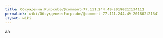 ```yaml
---
title: Обсуждение:Purpcube/@comment-77.111.244.49-20180212134112
permalink: wiki/Обсуждение:Purpcube/@comment-77.111.244.49-20180212134112/
layout: wiki
---
```


аа
